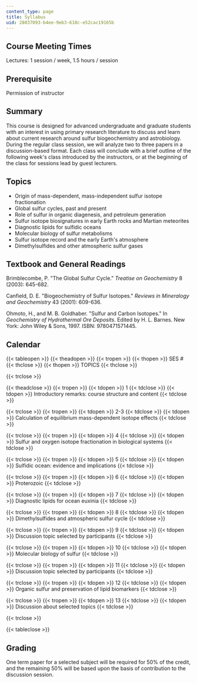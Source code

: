 ```yaml
---
content_type: page
title: Syllabus
uid: 28037093-b4ee-9eb3-618c-e52cac19165b
---
```


Course Meeting Times
--------------------

Lectures: 1 session / week, 1.5 hours / session

Prerequisite
------------

Permission of instructor

Summary
-------

This course is designed for advanced undergraduate and graduate students with an interest in using primary research literature to discuss and learn about current research around sulfur biogeochemistry and astrobiology. During the regular class session, we will analyze two to three papers in a discussion-based format. Each class will conclude with a brief outline of the following week's class introduced by the instructors, or at the beginning of the class for sessions lead by guest lecturers.

Topics
------

*   Origin of mass-dependent, mass-independent sulfur isotope fractionation
*   Global sulfur cycles, past and present
*   Role of sulfur in organic diagenesis, and petroleum generation
*   Sulfur isotope biosignatures in early Earth rocks and Martian meteorites
*   Diagnostic lipids for sulfidic oceans
*   Molecular biology of sulfur metabolisms
*   Sulfur isotope record and the early Earth's atmosphere
*   Dimethylsulfides and other atmospheric sulfur gases

Textbook and General Readings
-----------------------------

Brimblecombe, P. "The Global Sulfur Cycle." _Treatise on Geochemistry_ 8 (2003): 645-682.

Canfield, D. E. "Biogeochemistry of Sulfur Isotopes." _Reviews in Mineralogy and Geochemistry_ 43 (2001): 609-636.

Ohmoto, H., and M. B. Goldhaber. "Sulfur and Carbon Isotopes." In _Geochemistry of Hydrothermal Ore Deposits_. Edited by H. L. Barnes. New York: John Wiley & Sons, 1997. ISBN: 9780471571445.

Calendar
--------

{{< tableopen >}}
{{< theadopen >}}
{{< tropen >}}
{{< thopen >}}
SES #
{{< thclose >}}
{{< thopen >}}
TOPICS
{{< thclose >}}

{{< trclose >}}

{{< theadclose >}}
{{< tropen >}}
{{< tdopen >}}
1
{{< tdclose >}}
{{< tdopen >}}
Introductory remarks: course structure and content
{{< tdclose >}}

{{< trclose >}}
{{< tropen >}}
{{< tdopen >}}
2-3
{{< tdclose >}}
{{< tdopen >}}
Calculation of equilibrium mass-dependent isotope effects
{{< tdclose >}}

{{< trclose >}}
{{< tropen >}}
{{< tdopen >}}
4
{{< tdclose >}}
{{< tdopen >}}
Sulfur and oxygen isotope fractionation in biological systems
{{< tdclose >}}

{{< trclose >}}
{{< tropen >}}
{{< tdopen >}}
5
{{< tdclose >}}
{{< tdopen >}}
Sulfidic ocean: evidence and implications
{{< tdclose >}}

{{< trclose >}}
{{< tropen >}}
{{< tdopen >}}
6
{{< tdclose >}}
{{< tdopen >}}
Proterozoic
{{< tdclose >}}

{{< trclose >}}
{{< tropen >}}
{{< tdopen >}}
7
{{< tdclose >}}
{{< tdopen >}}
Diagnostic lipids for ocean euxinia
{{< tdclose >}}

{{< trclose >}}
{{< tropen >}}
{{< tdopen >}}
8
{{< tdclose >}}
{{< tdopen >}}
Dimethylsulfides and atmospheric sulfur cycle
{{< tdclose >}}

{{< trclose >}}
{{< tropen >}}
{{< tdopen >}}
9
{{< tdclose >}}
{{< tdopen >}}
Discussion topic selected by participants
{{< tdclose >}}

{{< trclose >}}
{{< tropen >}}
{{< tdopen >}}
10
{{< tdclose >}}
{{< tdopen >}}
Molecular biology of sulfur
{{< tdclose >}}

{{< trclose >}}
{{< tropen >}}
{{< tdopen >}}
11
{{< tdclose >}}
{{< tdopen >}}
Discussion topic selected by participants
{{< tdclose >}}

{{< trclose >}}
{{< tropen >}}
{{< tdopen >}}
12
{{< tdclose >}}
{{< tdopen >}}
Organic sulfur and preservation of lipid biomarkers
{{< tdclose >}}

{{< trclose >}}
{{< tropen >}}
{{< tdopen >}}
13
{{< tdclose >}}
{{< tdopen >}}
Discussion about selected topics
{{< tdclose >}}

{{< trclose >}}

{{< tableclose >}}

Grading
-------

One term paper for a selected subject will be required for 50% of the credit, and the remaining 50% will be based upon the basis of contribution to the discussion session.